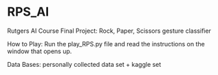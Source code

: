 # RPS_AI
Rutgers AI Course Final Project:
Rock, Paper, Scissors gesture classifier

How to Play:
Run the play_RPS.py file and read the instructions on the window that opens up.

Data Bases: personally collected data set + kaggle set
